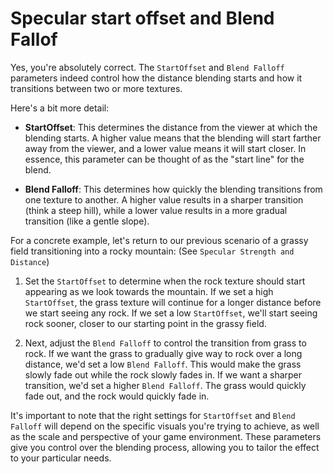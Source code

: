 # Specular start offset and Blend Fallof

Yes, you're absolutely correct. The `StartOffset` and `Blend Falloff` parameters indeed control how the distance blending starts and how it transitions between two or more textures.

Here's a bit more detail:

- **StartOffset**: This determines the distance from the viewer at which the blending starts. A higher value means that the blending will start farther away from the viewer, and a lower value means it will start closer. In essence, this parameter can be thought of as the "start line" for the blend.

- **Blend Falloff**: This determines how quickly the blending transitions from one texture to another. A higher value results in a sharper transition (think a steep hill), while a lower value results in a more gradual transition (like a gentle slope).

For a concrete example, let's return to our previous scenario of a grassy field transitioning into a rocky mountain: (See `Specular Strength and Distance`)

1. Set the `StartOffset` to determine when the rock texture should start appearing as we look towards the mountain. If we set a high `StartOffset`, the grass texture will continue for a longer distance before we start seeing any rock. If we set a low `StartOffset`, we'll start seeing rock sooner, closer to our starting point in the grassy field.

2. Next, adjust the `Blend Falloff` to control the transition from grass to rock. If we want the grass to gradually give way to rock over a long distance, we'd set a low `Blend Falloff`. This would make the grass slowly fade out while the rock slowly fades in. If we want a sharper transition, we'd set a higher `Blend Falloff`. The grass would quickly fade out, and the rock would quickly fade in.

It's important to note that the right settings for `StartOffset` and `Blend Falloff` will depend on the specific visuals you're trying to achieve, as well as the scale and perspective of your game environment. These parameters give you control over the blending process, allowing you to tailor the effect to your particular needs.
